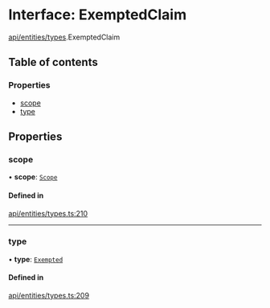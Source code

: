 # Interface: ExemptedClaim

[api/entities/types](../wiki/api.entities.types).ExemptedClaim

## Table of contents

### Properties

- [scope](../wiki/api.entities.types.ExemptedClaim#scope)
- [type](../wiki/api.entities.types.ExemptedClaim#type)

## Properties

### scope

• **scope**: [`Scope`](../wiki/api.entities.types.Scope)

#### Defined in

[api/entities/types.ts:210](https://github.com/PolymeshAssociation/polymesh-sdk/blob/9a8715021/src/api/entities/types.ts#L210)

___

### type

• **type**: [`Exempted`](../wiki/api.entities.types.ClaimType#exempted)

#### Defined in

[api/entities/types.ts:209](https://github.com/PolymeshAssociation/polymesh-sdk/blob/9a8715021/src/api/entities/types.ts#L209)
